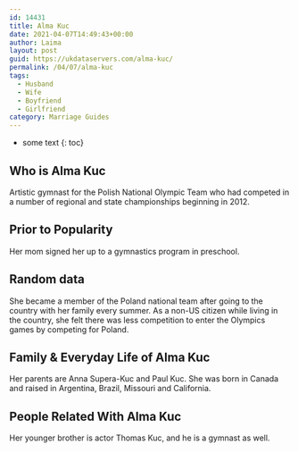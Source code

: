 ```yaml
---
id: 14431
title: Alma Kuc
date: 2021-04-07T14:49:43+00:00
author: Laima
layout: post
guid: https://ukdataservers.com/alma-kuc/
permalink: /04/07/alma-kuc
tags:
  - Husband
  - Wife
  - Boyfriend
  - Girlfriend
category: Marriage Guides
---
```


* some text
{: toc}


## Who is Alma Kuc
                  
                  
                  
Artistic gymnast for the Polish National Olympic Team who had competed in a number of regional and state championships beginning in 2012.
                  
              
            
              
            
                
                
                
## Prior to Popularity
                  
                  
                  
Her mom signed her up to a gymnastics program in preschool.
                  
              
            
              
            
                
                
                
## Random data
                  
                  
                  
She became a member of the Poland national team after going to the country with her family every summer. As a non-US citizen while living in the country, she felt there was less competition to enter the Olympics games by competing for Poland.
                  
              
            
              
            
                
                
                
## Family & Everyday Life of Alma Kuc
                  
                  
                  
Her parents are Anna Supera-Kuc and Paul Kuc. She was born in Canada and raised in Argentina, Brazil, Missouri and California.
                  
              
            
              
            
                
                
                
## People Related With Alma Kuc
                  
                  
                  
Her younger brother is actor Thomas Kuc, and he is a gymnast as well.
                  
              
            
              
            
                
              
            
              
              
            
            
              
            
          
          
          